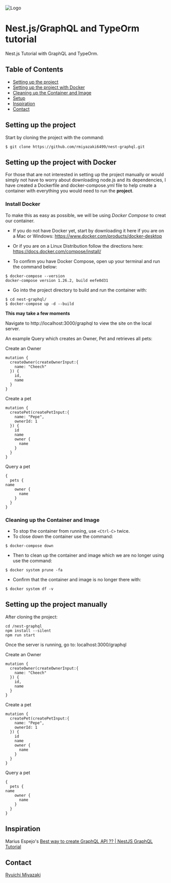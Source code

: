 ![Logo](https://res.cloudinary.com/practicaldev/image/fetch/s--qk-x51pF--/c_imagga_scale,f_auto,fl_progressive,h_900,q_auto,w_1600/https://rohanfaiyaz.com/img/nestjs-graphql.png)

# Nest.js/GraphQL and TypeOrm tutorial

Nest.js Tutorial with GraphQL and TypeOrm. 

## Table of Contents

- [Setting up the project](#setting-up-the-project)
- [Setting up the project with Docker](#setting-up-the-project-with-docker)
- [Cleaning up the Container and Image](#cleaning-up-the-container-and-image)
- [Setup](#setting-up-the-project-manually)
- [Inspiration](#inspiration)
- [Contact](#contact)


## Setting up the project

  Start by cloning the project with the command:
  ```
  $ git clone https://github.com/rmiyazaki6499/nest-graphql.git
  ```
  
  ## Setting up the project with Docker

  For those that are not interested in setting up the project manually or would simply not have to worry about downloading node.js and its dependencies, I have created a Dockerfile and docker-compose.yml file to help create a container with everything you would need to run the **project**.

  ### Install Docker

  To make this as easy as possible, we will be using *Docker Compose* to creat our container.

  - If you do not have Docker yet, start by downloading it here if you are on a Mac or Windows:
  https://www.docker.com/products/docker-desktop

  - Or if you are on a Linux Distribution follow the directions here:
  https://docs.docker.com/compose/install/

  - To confirm you have Docker Compose, open up your terminal and run the command below:

  ```
  $ docker-compose --version
  docker-compose version 1.26.2, build eefe0d31
  ```
  
  - Go into the project directory to build and run the container with:

  ```
  $ cd nest-graphql/
  $ docker-compose up -d --build
  ```

  **This may take a few moments**
  
  Navigate to http://localhost:3000/graphql to view the site on the local server.
  

An example Query which creates an Owner, Pet and retrieves all pets:

Create an Owner

```
mutation {
  createOwner(createOwnerInput:{
    name: "Cheech"
  }) {
    id,
    name
  }
}

```

Create a pet

```
mutation {
  createPet(createPetInput:{
    name: "Pepe",
    ownerId: 1
  }) {
    id
    name
    owner {
      name
    }
  }
}
```

Query a pet

```
{
  pets {
name
    owner {
      name
    }
  }
}
```
  
### Cleaning up the Container and Image

- To stop the container from running, use `<Ctrl-C>` twice.
- To close down the container use the command:

```
$ docker-compose down
```
- Then to clean up the container and image which we are no longer using use the command:

```
$ docker system prune -fa
```

- Confirm that the container and image is no longer there with:

```
$ docker system df -v
```

## Setting up the project manually

After cloning the project:
```
cd /nest-graphql
npm install --silent
npm run start
```
Once the server is running, go to:
localhost:3000/graphql


Create an Owner

```
mutation {
  createOwner(createOwnerInput:{
    name: "Cheech"
  }) {
    id,
    name
  }
}

```

Create a pet

```
mutation {
  createPet(createPetInput:{
    name: "Pepe",
    ownerId: 1
  }) {
    id
    name
    owner {
      name
    }
  }
}
```

Query a pet

```
{
  pets {
name
    owner {
      name
    }
  }
}
```


## Inspiration

Marius Espejo's [Best way to create GraphQL API ?? | NestJS GraphQL Tutorial](https://www.youtube.com/watch?v=geYvdbpo3cA)

## Contact

[Ryuichi Miyazaki](https://github.com/rmiyazaki6499)
